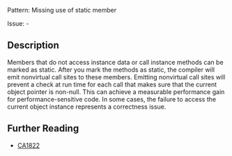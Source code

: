 Pattern: Missing use of static member

Issue: -

## Description

Members that do not access instance data or call instance methods can be marked as static. After you mark the methods as static, the compiler will emit nonvirtual call sites to these members. Emitting nonvirtual call sites will prevent a check at run time for each call that makes sure that the current object pointer is non-null. This can achieve a measurable performance gain for performance-sensitive code. In some cases, the failure to access the current object instance represents a correctness issue.

## Further Reading

* [CA1822](https://learn.microsoft.com/en-us/dotnet/fundamentals/code-analysis/quality-rules/ca1822)
